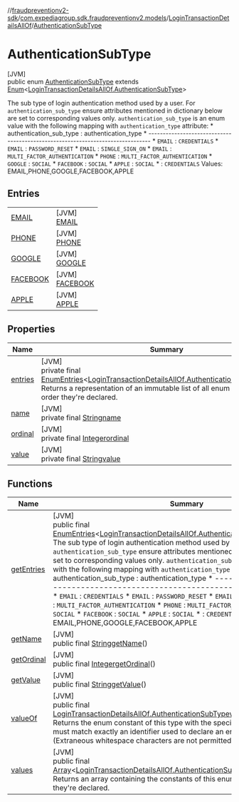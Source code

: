 //[fraudpreventionv2-sdk](../../../../index.md)/[com.expediagroup.sdk.fraudpreventionv2.models](../../index.md)/[LoginTransactionDetailsAllOf](../index.md)/[AuthenticationSubType](index.md)

# AuthenticationSubType

[JVM]\
public enum [AuthenticationSubType](index.md) extends [Enum](https://docs.oracle.com/javase/8/docs/api/java/lang/Enum.html)&lt;[LoginTransactionDetailsAllOf.AuthenticationSubType](index.md)&gt;

The sub type of login authentication method used by a user. For `authentication_sub_type` ensure attributes mentioned in dictionary below are set to corresponding values only. `authentication_sub_type` is an enum value with the following mapping with `authentication_type` attribute: *       authentication_sub_type   :     authentication_type * ------------------------------------------------------------------------------- * `EMAIL`                               : `CREDENTIALS` * `EMAIL`                               : `PASSWORD_RESET` * `EMAIL`                               : `SINGLE_SIGN_ON` * `EMAIL`                               : `MULTI_FACTOR_AUTHENTICATION` * `PHONE`                               : `MULTI_FACTOR_AUTHENTICATION` * `GOOGLE`                              : `SOCIAL` * `FACEBOOK`                            : `SOCIAL` * `APPLE`                               : `SOCIAL` *                                       : `CREDENTIALS` Values: EMAIL,PHONE,GOOGLE,FACEBOOK,APPLE

## Entries

| | |
|---|---|
| [EMAIL](-e-m-a-i-l/index.md) | [JVM]<br>[EMAIL](-e-m-a-i-l/index.md) |
| [PHONE](-p-h-o-n-e/index.md) | [JVM]<br>[PHONE](-p-h-o-n-e/index.md) |
| [GOOGLE](-g-o-o-g-l-e/index.md) | [JVM]<br>[GOOGLE](-g-o-o-g-l-e/index.md) |
| [FACEBOOK](-f-a-c-e-b-o-o-k/index.md) | [JVM]<br>[FACEBOOK](-f-a-c-e-b-o-o-k/index.md) |
| [APPLE](-a-p-p-l-e/index.md) | [JVM]<br>[APPLE](-a-p-p-l-e/index.md) |

## Properties

| Name | Summary |
|---|---|
| [entries](index.md#747593600%2FProperties%2F-173342751) | [JVM]<br>private final [EnumEntries](https://kotlinlang.org/api/latest/jvm/stdlib/kotlin.enums/-enum-entries/index.html)&lt;[LoginTransactionDetailsAllOf.AuthenticationSubType](index.md)&gt;[entries](index.md#747593600%2FProperties%2F-173342751)<br>Returns a representation of an immutable list of all enum entries, in the order they're declared. |
| [name](../../-verification-type/_3_-d-s/index.md#-372974862%2FProperties%2F-173342751) | [JVM]<br>private final [String](https://docs.oracle.com/javase/8/docs/api/java/lang/String.html)[name](../../-verification-type/_3_-d-s/index.md#-372974862%2FProperties%2F-173342751) |
| [ordinal](../../-verification-type/_3_-d-s/index.md#-739389684%2FProperties%2F-173342751) | [JVM]<br>private final [Integer](https://docs.oracle.com/javase/8/docs/api/java/lang/Integer.html)[ordinal](../../-verification-type/_3_-d-s/index.md#-739389684%2FProperties%2F-173342751) |
| [value](-a-p-p-l-e/index.md#-1267836289%2FProperties%2F-173342751) | [JVM]<br>private final [String](https://docs.oracle.com/javase/8/docs/api/java/lang/String.html)[value](-a-p-p-l-e/index.md#-1267836289%2FProperties%2F-173342751) |

## Functions

| Name | Summary |
|---|---|
| [getEntries](get-entries.md) | [JVM]<br>public final [EnumEntries](https://kotlinlang.org/api/latest/jvm/stdlib/kotlin.enums/-enum-entries/index.html)&lt;[LoginTransactionDetailsAllOf.AuthenticationSubType](index.md)&gt;[getEntries](get-entries.md)()<br>The sub type of login authentication method used by a user. For `authentication_sub_type` ensure attributes mentioned in dictionary below are set to corresponding values only. `authentication_sub_type` is an enum value with the following mapping with `authentication_type` attribute: *       authentication_sub_type   :     authentication_type * ------------------------------------------------------------------------------- * `EMAIL`                               : `CREDENTIALS` * `EMAIL`                               : `PASSWORD_RESET` * `EMAIL`                               : `SINGLE_SIGN_ON` * `EMAIL`                               : `MULTI_FACTOR_AUTHENTICATION` * `PHONE`                               : `MULTI_FACTOR_AUTHENTICATION` * `GOOGLE`                              : `SOCIAL` * `FACEBOOK`                            : `SOCIAL` * `APPLE`                               : `SOCIAL` *                                       : `CREDENTIALS` Values: EMAIL,PHONE,GOOGLE,FACEBOOK,APPLE |
| [getName](index.md#1835367678%2FFunctions%2F-173342751) | [JVM]<br>public final [String](https://docs.oracle.com/javase/8/docs/api/java/lang/String.html)[getName](index.md#1835367678%2FFunctions%2F-173342751)() |
| [getOrdinal](index.md#1979146624%2FFunctions%2F-173342751) | [JVM]<br>public final [Integer](https://docs.oracle.com/javase/8/docs/api/java/lang/Integer.html)[getOrdinal](index.md#1979146624%2FFunctions%2F-173342751)() |
| [getValue](get-value.md) | [JVM]<br>public final [String](https://docs.oracle.com/javase/8/docs/api/java/lang/String.html)[getValue](get-value.md)() |
| [valueOf](value-of.md) | [JVM]<br>public final [LoginTransactionDetailsAllOf.AuthenticationSubType](index.md)[valueOf](value-of.md)([String](https://docs.oracle.com/javase/8/docs/api/java/lang/String.html)value)<br>Returns the enum constant of this type with the specified name. The string must match exactly an identifier used to declare an enum constant in this type. (Extraneous whitespace characters are not permitted.) |
| [values](values.md) | [JVM]<br>public final [Array](https://kotlinlang.org/api/latest/jvm/stdlib/kotlin/-array/index.html)&lt;[LoginTransactionDetailsAllOf.AuthenticationSubType](index.md)&gt;[values](values.md)()<br>Returns an array containing the constants of this enum type, in the order they're declared. |
